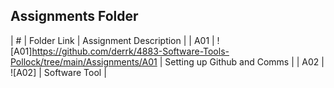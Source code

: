 ## Assignments Folder

|  #   | Folder Link | Assignment Description |
| A01 | ![A01]https://github.com/derrk/4883-Software-Tools-Pollock/tree/main/Assignments/A01            |   Setting up Github and Comms                     |
| A02   | ![A02]            |   Software Tool             |
